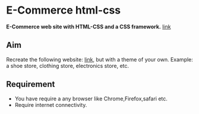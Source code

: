 # E-Commerce html-css

**E-Commerce web site with HTML-CSS and a CSS framework.**
[link](https://pumaclones.herokuapp.com/)


## Aim
Recreate the following website: [link](https://shop.polymer-project.org/), but with a theme of your own. Example: a shoe store, clothing store, electronics store, etc.

## Requirement
* You have require a any browser like Chrome,Firefox,safari etc.
* Require internet connectivity.
